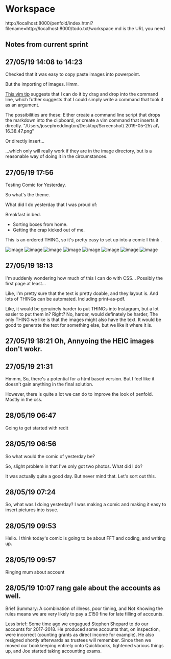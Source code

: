 # Workspace 
http://localhost:8000/penfold/index.html?filename=http://localhost:8000/todo.txt/workspace.md is the URL you need 
##  Notes from current sprint 


## 27/05/19 14:08 to 14:23
Checked that it was easy to copy paste images into powerpoint. 

But the importing of images. Hmm.  

[This vim tip](https://vim.fandom.com/wiki/Drag_and_drop_file_names_into_the_Vim_command_line) suggests that I can do it by drag and drop into the command line, which futher suggests that I could simply write a command that took it as an argument. 

The possibilities are these: Either create a command line script that drops the markdown into the clipboard, or create a vim command that inserts it directly.  "/Users/josephreddington/Desktop/Screenshot\ 2019-05-25\ at\ 16.38.47.png" 

Or directly insert... 

...which only will really work if they are in the image directory, but is a reasonable way of doing it in the circumstances. 



## 27/05/19 17:56 
Testing Comic for Yesterday. 



So what's the theme. 



What did I do yesterday that I was proud of: 

Breakfast in bed. 
* Sorting boxes from home. 
* Getting the crap kicked out of me. 

This is an ordered THING, so it's pretty easy to set up into a comic I think .


![image](../todo.txt./img/IMG_1486.HEIC)
![image](../todo.txt/img/IMG_1489.HEIC)
![image](../todo.txt/img/IMG_1490.PNG)
![image](../todo.txt/img/IMG_1501.HEIC)
![image](../todo.txt/img/_JOE2627.JPG)
![image](../todo.txt/img/_JOE2630.jpg)
![image](../todo.txt/img/_JOE2633.JPG)
![image](../todo.txt/img/_JOE2637.JPG)


## 27/05/19 18:13 
I'm suddenly wondering how much of this I can do with CSS... Possibly the first page at least...


Like, I'm pretty sure that the text is pretty doable, and they layout is. And lots of THINGs can be automated. Including print-as-pdf.   


Like, it would be genuinely harder to put THINGs into Instagram, but a lot easier to put them in? Right? No, harder, would definately be harder, The only THING we like is that the images might also have the text. It would be good to generate the text for something else, but we like it where it is.   





## 27/05/19 18:21 Oh, Annyoing the HEIC images don't wokr. 


## 27/05/19 21:31 
Hmmm, So, there's a potential for a html based version. But I feel like it doesn't gain anything in the final solution. 


However, there is quite a lot we can do to improve the look of penfold. Mostly in the css.  


## 28/05/19 06:47 
Going to get started with redit 

## 28/05/19 06:56 

So what would the comic of yesterday be? 


So, slight problem in that I've only got two photos.  What did I do? 


It was actually quite a good day. But never mind that. Let's sort out this. 


## 28/05/19 07:24 
So, what was I doing yesterday? I was making a comic and making it easy to insert pictures into issue.  



## 28/05/19 09:53 
Hello. I think today's comic is going to be about FFT and coding, and writing up.   



## 28/05/19 09:57 
Ringing mum about account 

## 28/05/19 10:07 rang gale about the accounts as well. 



Brief Summary: A combination of illness, poor timing, and Not Knowing the rules means we are very likely to pay a £150 fine for late filling of accounts.  

Less brief: Some time ago we engagued Stephen Shepard to do our accounts for 2017-2018. He produced some accounts that, on inspection, were incorrect (counting grants as direct income for example). He also resigned shortly afterwards as trustees will remember.  Since then we moved our bookkeeping entirely onto Quickbooks, tightened various things up, and Joe started taking accounting exams. 











